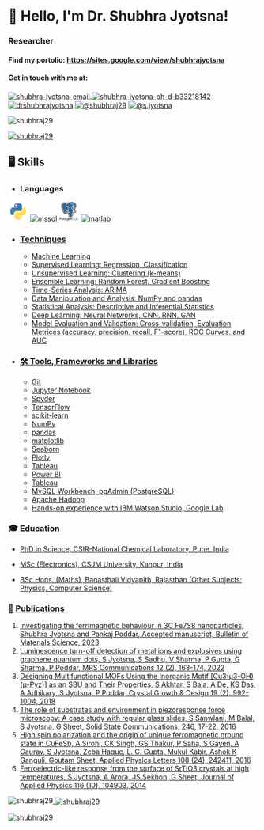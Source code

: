 <h1 align="left">👋 Hello, I'm Dr. Shubhra Jyotsna!</h1>
<h3 align="left">Researcher</h3>


#### Find my portolio: https://sites.google.com/view/shubhrajyotsna

#### Get in touch with me at:

  <a href="https://shubhra.jyotsna@outlook.com" target="blank"><img align="center" src="https://upload.wikimedia.org/wikipedia/commons/thumb/d/df/Microsoft_Office_Outlook_%282018%E2%80%93present%29.svg/2203px-Microsoft_Office_Outlook_%282018%E2%80%93present%29.svg.png" alt="shubhra-jyotsna-email" height="30" width="40" /> 
</a> <a href="https://linkedin.com/in/shubhra-jyotsna-ph-d-b33218142" target="blank"><img align="center" src="https://www.logo.wine/a/logo/LinkedIn/LinkedIn-Icon-Logo.wine.svg" alt="shubhra-jyotsna-ph-d-b33218142" height="50" width="60" /></a>
<a href="https://kaggle.com/drshubhrajyotsna" target="blank"><img align="center" src="https://raw.githubusercontent.com/rahuldkjain/github-profile-readme-generator/master/src/images/icons/Social/kaggle.svg" alt="drshubhrajyotsna" height="30" width="40" /></a>
<a href="https://twitter.com/@shubhraj29" target="blank"><img align="center" src="https://raw.githubusercontent.com/rahuldkjain/github-profile-readme-generator/master/src/images/icons/Social/twitter.svg" alt="@shubhraj29" height="30" width="40" /></a>
<a href="https://medium.com/@s.jyotsna" target="blank"><img align="center" src="https://raw.githubusercontent.com/rahuldkjain/github-profile-readme-generator/master/src/images/icons/Social/medium.svg" alt="@s.jyotsna" height="40" width="40" /></a>
</p>

<p align="left">

<p align="left"> <img src="https://komarev.com/ghpvc/?username=shubhraj29&label=Profile%20views&color=0e75b6&style=flat" alt="shubhraj29" /> </p>

<p align="left"> <a href="https://github.com/ryo-ma/github-profile-trophy"><img src="https://github-profile-trophy.vercel.app/?username=shubhraj29" alt="shubhraj29" /></a> </p>

## :desktop_computer: Skills

- ### Languages

<p align="left"> </a> <a href="https://www.python.org" target="_blank" rel="noreferrer"> <img src="https://raw.githubusercontent.com/devicons/devicon/master/icons/python/python-original.svg" alt="python" width="40" height="40"/> </a> <a href="https://www.microsoft.com/en-us/sql-server" target="_blank" rel="noreferrer"> <img src="https://www.svgrepo.com/show/303229/microsoft-sql-server-logo.svg" alt="mssql" width="40" height="40"/> </a> <a href="https://www.postgresql.org" target="_blank" rel="noreferrer"> <img src="https://raw.githubusercontent.com/devicons/devicon/master/icons/postgresql/postgresql-original-wordmark.svg" alt="postgresql" width="40" height="40"/> </a> <a href="https://www.mathworks.com/" target="_blank" rel="noreferrer"> <img src="https://upload.wikimedia.org/wikipedia/commons/2/21/Matlab_Logo.png" alt="matlab" width="40" height="40"/>  

* ### Techniques
   - Machine Learning
   - Supervised Learning: Regression, Classification
   - Unsupervised Learning: Clustering (k-means)
   - Ensemble Learning: Random Forest, Gradient Boosting
   - Time-Series Analysis: ARIMA
   - Data Manipulation and Analysis: NumPy and pandas
   - Statistical Analysis: Descriptive and Inferential Statistics
   - Deep Learning: Neural Networks, CNN, RNN, GAN
   - Model Evaluation and Validation: Cross-validation, Evaluation Metrices (accuracy, precision, recall, F1-score), ROC Curves, and AUC
 
- ### 🛠️ Tools, Frameworks and Libraries
   - Git
   - Jupyter Notebook
   - Spyder
   - TensorFlow
   - scikit-learn
   - NumPy
   - pandas
   - matplotlib
   - Seaborn
   - Plotly
   - Tableau
   - Power BI
   - Tableau
   - MySQL Workbench, pgAdmin (PostgreSQL)
   - Apache Hadoop
   - Hands-on experience with IBM Watson Studio, Google Lab


### 🎓 Education 
- PhD in Science, CSIR-National Chemical Laboratory, Pune, India
* MSc (Electronics), CSJM University, Kanpur, India
+ BSc Hons. (Maths), Banasthali Vidyapith, Rajasthan (Other Subjects: Physics, Computer Science)


### :page_facing_up: Publications
1. Investigating the ferrimagnetic behaviour in 3C Fe7S8 nanoparticles, Shubhra Jyotsna and Pankaj Poddar, Accepted manuscript, Bulletin of Materials Science, 2023
2. Luminescence turn-off detection of metal ions and explosives using graphene quantum dots, S Jyotsna, S Sadhu, V Sharma, P Gupta, G Sharma, P Poddar, MRS Communications 12 (2), 168-174, 2022
3. Designing Multifunctional MOFs Using the Inorganic Motif [Cu3(μ3-OH)(μ-Pyz)] as an SBU and Their Properties, S Akhtar, S Bala, A De, KS Das, A Adhikary, S Jyotsna, P Poddar, Crystal Growth & Design 19 (2), 992-1004, 2018
4. The role of substrates and environment in piezoresponse force microscopy: A case study with regular glass slides, S Sanwlani, M Balal, S Jyotsna, G Sheet, Solid State Communications, 246, 17-22, 2016
5. High spin polarization and the origin of unique ferromagnetic ground state in CuFeSb, A Sirohi, CK Singh, GS Thakur, P Saha, S Gayen, A Gaurav, S Jyotsna, Zeba Haque, L. C. Gupta, Mukul Kabir, Ashok K Ganguli, Goutam Sheet, Applied Physics Letters 108 (24), 242411, 2016
6. Ferroelectric-like response from the surface of SrTiO3 crystals at high temperatures, S Jyotsna, A Arora, JS Sekhon, G Sheet, Journal of Applied Physics 116 (10), 104903, 2014
  

<p><img align="left" src="https://github-readme-stats.vercel.app/api/top-langs?username=shubhraj29&show_icons=true&locale=en&layout=compact" alt="shubhraj29" /></p>

<p>&nbsp;<img align="center" src="https://github-readme-stats.vercel.app/api?username=shubhraj29&show_icons=true&locale=en" alt="shubhraj29" /></p>

<p><img align="center" src="https://github-readme-streak-stats.herokuapp.com/?user=shubhraj29&" alt="shubhraj29" /></p>
